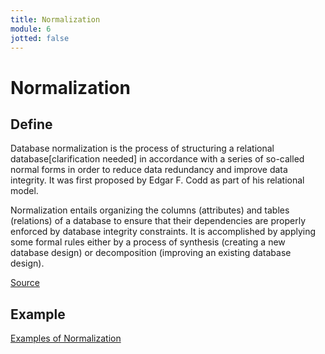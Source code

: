 ```yaml
---
title: Normalization
module: 6
jotted: false
---
```


# Normalization

## Define

Database normalization is the process of structuring a relational database[clarification needed] in accordance with a series of so-called normal forms in order to reduce data redundancy and improve data integrity. It was first proposed by Edgar F. Codd as part of his relational model.

Normalization entails organizing the columns (attributes) and tables (relations) of a database to ensure that their dependencies are properly enforced by database integrity constraints. It is accomplished by applying some formal rules either by a process of synthesis (creating a new database design) or decomposition (improving an existing database design).

<a href="https://en.wikipedia.org/wiki/Database_normalization" target="_new">Source</a>

## Example

<a href="https://en.wikipedia.org/wiki/Database_normalization" target="_new">Examples of Normalization</a>